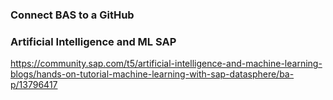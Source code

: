 
### Connect BAS to a GitHub

### Artificial Intelligence and ML SAP

https://community.sap.com/t5/artificial-intelligence-and-machine-learning-blogs/hands-on-tutorial-machine-learning-with-sap-datasphere/ba-p/13796417